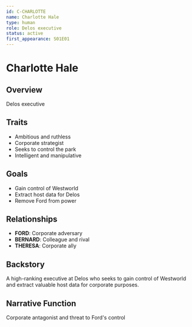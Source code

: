 ```yaml
---
id: C-CHARLOTTE
name: Charlotte Hale
type: human
role: Delos executive
status: active
first_appearance: S01E01
---
```


# Charlotte Hale

## Overview
Delos executive

## Traits
- Ambitious and ruthless
- Corporate strategist
- Seeks to control the park
- Intelligent and manipulative

## Goals
- Gain control of Westworld
- Extract host data for Delos
- Remove Ford from power

## Relationships
- **FORD**: Corporate adversary
- **BERNARD**: Colleague and rival
- **THERESA**: Corporate ally

## Backstory
A high-ranking executive at Delos who seeks to gain control of Westworld and extract valuable host data for corporate purposes.

## Narrative Function
Corporate antagonist and threat to Ford's control
